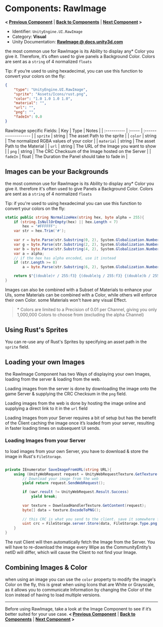 # Components: RawImage
**< [Previous Component](/docs/components/RectTransform.md)** | **[Back to Components](/docs/components/README.md)** | **[Next Component](/docs/components/UnityEngine.UI.Image.md) >**

- Identifier: `UnityEngine.UI.RawImage`
- Category: **Visual**
- Unity Documentation: **[RawImage @ docs.unity3d.com](https://docs.unity3d.com/Packages/com.unity.ugui@1.0/manual/script-RawImage.html)**

the most common use for RawImage is its Ability to display any* Color you give it. Therefore, it’s often used to give panels a Background Color. Colors are sent as a  `string`  of 4 normalized  `floats`

Tip: if you’re used to using hexadecimal, you can use this function to convert your colors on the fly:
```json
{
	"type": "UnityEngine.UI.RawImage",
	"sprite": "Assets/Icons/rust.png",
	"color": "1.0 1.0 1.0 1.0",
	"material": "",
	"url": "",
	"png": "",
	"fadeIn": 0.0
}
```
RawImage specific Fields:
| Key         | Type   | Notes                |
| :---------- | :----- | :------------------- |
| `sprite`    | string | The asset Path to the sprite |
| `color`     | string | The normalized RGBA values of your color |
| `material`  | string | The asset Path to the Material |
| `url`       | string | The URL of the Image you want to show |
| `png`       | string | The CRC Checksum of the Image hosted on the Server |
| `fadeIn`    | float  | The Duration the Panel should take to fade in |

## Images can be your Backgrounds
the most common use for RawImage is its Ability to display any* Color you give it.  therefore it's often used to give Panels a Background Color. Colors are sent as a `string` of 4 normalized `floats`

Tip: if you're used to using hexadecimal you can use this function to convert your colors on the fly:
```c#
static public string NormalizeHex(string hex, byte alpha = 255){
	if (string.IsNullOrEmpty(hex) || hex.Length < 7)
		hex = "#FFFFFF";
	var str = hex.Trim('#');
		
	var r = byte.Parse(str.Substring(0, 2), System.Globalization.NumberStyles.HexNumber);
	var g = byte.Parse(str.Substring(2, 2), System.Globalization.NumberStyles.HexNumber);
	var b = byte.Parse(str.Substring(4, 2), System.Globalization.NumberStyles.HexNumber);
	var a = alpha;
	// if the hex has alpha encoded, use it instead
	if (str.Length >= 8)
		a = byte.Parse(str.Substring(6, 2), System.Globalization.NumberStyles.HexNumber);

	return $"{(double)r / 255:f3} {(double)g / 255:f3} {(double)b / 255:f3} {(double)a / 255:f3}";
}
```

Images can also be combined with a Subset of Materials to enhance your UIs, some Materials can be combined with a Color, while others will enforce their own Color. some Materials won't have any visual Effect.
> \* Colors are limited to a Precision of 0.01 per Channel, giving you only 1,000,000 Colors to choose from (excluding the alpha Channel)

## Using Rust's Sprites
You can re-use any of Rust's Sprites by specifying an asset path in the `sprite` field. 

## Loading your own Images
the RawImage Component has two Ways of displaying your own Images, loading from the server & loading from the web.

Loading images from the server is done by downloading the image onto the game Server & supplying the CRC Checksum in the  `png`  field.

Loading images from the web is done by hosting the image online and supplying a direct link to it in the  `url`  field

Loading Images from your Server requires a bit of setup but has the benefit of the Client caching the image once it’s loaded from your server, resulting in faster loading times on subsequent UI sends.

### Loading Images from your Server
to load images from your own Server, you have to download & store the image in Rust's `FileStorage`.  

```c#

private IEnumerator SaveImageFromURL(string URL){
	using (UnityWebRequest request = UnityWebRequestTexture.GetTexture(URL)){
		// Download your image from the web
		yield return request.SendWebRequest();

		if (uwr.result != UnityWebRequest.Result.Success)
			yield break;
		
		var texture = DownloadHandlerTexture.GetContent(request);
		byte[] data = texture.EncodeToPNG();
		
		// this CRC is what you send to the client. save it somewhere for later
		uint crc = FileStorage.server.Store(data, FileStorage.Type.png, CommunityEntity.ServerInstance.net.ID);
	}
}
```
The rust Client will then automatically fetch the Image from the Server. You will have to re-download the image every Wipe as the CommunityEntity’s netID will differ, which will cause the Client to not find your Image.

## Combining Images & Color
when using an image you can use the `color` property to modify the image's Color on the fly, this is great when using Icons that are White or Grayscale, as it allows you to communicate Information by changing the Color of the Icon instead of having to load multiple versions.

---
Before using RawImage, take a look at the Image Component to see if it’s better suited for your use case.
**< [Previous Component](/docs/components/README.md)** | **[Back to Components](/docs/components/README.md)** | **[Next Component](/docs/components/UnityEngine.UI.Image.md) >**
<!--stackedit_data:
eyJoaXN0b3J5IjpbLTE0NTI0OTkyOSwxNzkxNTk3NTk5LDEwMz
Y1ODQ5OTEsLTY4NTE5ODE0LC0xODg1NTYyNTA4LC0xNzk1NTIz
MTIyLC0yMDU1OTIzODkxLC0xMTkxNjkxNTI0LC00NTk3ODg5Mj
MsLTI2NTg0NjAyMiwxNDgzODkzMDk5LC0xNDQ4ODYyMDY5LC0x
MTU2NTczNDk4LC0xNjY4OTIyMTYsNzIyMDgzNDUwLDU4OTM4Nz
AzNCwxOTQ3NDI0NTg1LC0yMDg1ODUzMjYxXX0=
-->